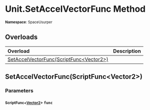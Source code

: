 # Unit.SetAccelVectorFunc Method

<small>**Namespace**: SpaceUsurper</small>

## Overloads

<div markdown="1" class="member-table">

| Overload | Description |
| :------- | ----------- |
| [SetAccelVectorFunc(ScriptFunc&lt;Vector2&gt;)](#ScriptFunc_) |  | 

</div>

## SetAccelVectorFunc(ScriptFunc&lt;Vector2&gt;)
### Parameters
#### <small>ScriptFunc&lt;[Vector2](https://docs.unity3d.com/ScriptReference/Vector2.html)&gt;</small> `func`

